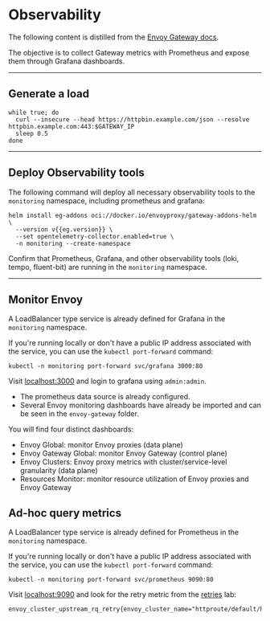# Observability

The following content is distilled from the [Envoy Gateway docs](https://gateway.envoyproxy.io/docs/tasks/observability/grafana-integration/).

The objective is to collect Gateway metrics with Prometheus and expose them through Grafana dashboards.

---

## Generate a load

```shell
while true; do
  curl --insecure --head https://httpbin.example.com/json --resolve httpbin.example.com:443:$GATEWAY_IP
  sleep 0.5
done
```

---

## Deploy Observability tools

The following command will deploy all necessary observability tools to the `monitoring` namespace, including prometheus and grafana:

```shell
helm install eg-addons oci://docker.io/envoyproxy/gateway-addons-helm \
  --version v{{eg.version}} \
  --set opentelemetry-collector.enabled=true \
  -n monitoring --create-namespace
```

Confirm that Prometheus, Grafana, and other observability tools (loki, tempo, fluent-bit) are running in the `monitoring` namespace.

---

## Monitor Envoy

A LoadBalancer type service is already defined for Grafana in the `monitoring` namespace.

If you're running locally or don't have a public IP address associated with the service, you can use the `kubectl port-forward` command:

```shell
kubectl -n monitoring port-forward svc/grafana 3000:80
```

Visit [localhost:3000](http://localhost:3000) and login to grafana using `admin:admin`.

- The prometheus data source is already configured.
- Several Envoy monitoring dashboards have already be imported and can be seen in the `envoy-gateway` folder.

You will find four distinct dashboards:

- Envoy Global: monitor Envoy proxies (data plane)
- Envoy Gateway Global: monitor Envoy Gateway (control plane)
- Envoy Clusters: Envoy proxy metrics with cluster/service-level granularity (data plane)
- Resources Monitor: monitor resource utilization of Envoy proxies and Envoy Gateway

## Ad-hoc query metrics

A LoadBalancer type service is already defined for Prometheus in the `monitoring` namespace.

If you're running locally or don't have a public IP address associated with the service, you can use the `kubectl port-forward` command:

```shell
kubectl -n monitoring port-forward svc/prometheus 9090:80
```

Visit [localhost:9090](http://localhost:9090) and look for the retry metric from the [retries](retries.md/#review-the-proxys-stats) lab:

```promql
envoy_cluster_upstream_rq_retry{envoy_cluster_name="httproute/default/httpbin/rule/0"}
```
